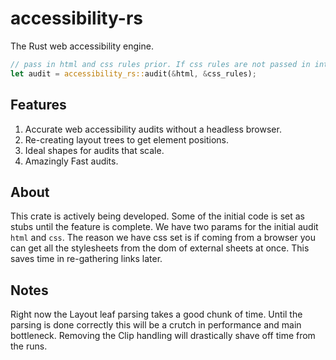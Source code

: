 # accessibility-rs

The Rust web accessibility engine.

```rs
// pass in html and css rules prior. If css rules are not passed in internal extraction is performed.
let audit = accessibility_rs::audit(&html, &css_rules);
```

## Features

1. Accurate web accessibility audits without a headless browser.
2. Re-creating layout trees to get element positions.
3. Ideal shapes for audits that scale.
4. Amazingly Fast audits.

## About

This crate is actively being developed. Some of the initial code is set as stubs until the feature is complete.
We have two params for the initial audit `html` and `css`. The reason we have css set is if coming from a browser
you can get all the stylesheets from the dom of external sheets at once. This saves time in re-gathering links later.

## Notes

Right now the Layout leaf parsing takes a good chunk of time. Until the parsing is done correctly this will be a crutch in performance
and main bottleneck. Removing the Clip handling will drastically shave off time from the runs.